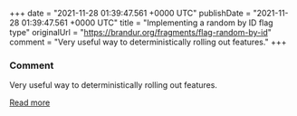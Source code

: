 
+++
date = "2021-11-28 01:39:47.561 +0000 UTC"
publishDate = "2021-11-28 01:39:47.561 +0000 UTC"
title = "Implementing a random by ID flag type"
originalUrl = "https://brandur.org/fragments/flag-random-by-id"
comment = "Very useful way to deterministically rolling out features."
+++

### Comment

Very useful way to deterministically rolling out features.

[Read more](https://brandur.org/fragments/flag-random-by-id)
